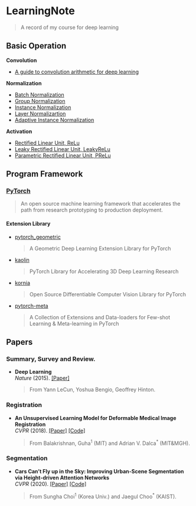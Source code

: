 # LearningNote
> A record of my course for deep learning

## Basic Operation
**Convolution**
- [A guide to convolution arithmetic for deep learning](https://arxiv.org/abs/1603.07285)  

**Normalization**
- [Batch Normalization](https://arxiv.org/abs/1502.03167)
- [Group Normalization](https://arxiv.org/abs/1803.08494)
- [Instance Normalization](https://arxiv.org/abs/1607.08022)
- [Layer Normalizartion](https://arxiv.org/pdf/1607.06450.pdf)
- [Adaptive Instance Normalization](https://arxiv.org/pdf/1703.06868.pdf)

**Activation**  
- [Rectified Linear Unit, ReLu](http://proceedings.mlr.press/v15/glorot11a.html)
- [Leaky Rectified Linear Unit, LeakyReLu](https://ai.stanford.edu/~amaas/papers/relu_hybrid_icml2013_final.pdf)
- [Parametric Rectified Linear Unit, PReLu](https://arxiv.org/abs/1502.01852)  

## Program Framework
### [PyTorch](https://pytorch.org/)  
> An open source machine learning framework that accelerates the path from research prototyping to production deployment.

#### Extension Library
- [pytorch_geometric](https://github.com/rusty1s/pytorch_geometric)
  > A Geometric Deep Learning Extension Library for PyTorch
- [kaolin](https://github.com/NVIDIAGameWorks/kaolin)
  > PyTorch Library for Accelerating 3D Deep Learning Research
- [kornia](https://github.com/kornia/kornia)
  > Open Source Differentiable Computer Vision Library for PyTorch
- [pytorch-meta](https://github.com/tristandeleu/pytorch-meta)
  > A Collection of Extensions and Data-loaders for Few-shot Learning & Meta-learning in PyTorch

## Papers
### Summary, Survey and Review.
- **Deep Learning**   
  *Nature* (2015). [[Paper]](https://www.nature.com/articles/nature14539)
  > From Yann LeCun, Yoshua Bengio, Geoffrey Hinton.

### Registration
- **An Unsupervised Learning Model for Deformable Medical Image Registration**  
  *CVPR* (2018). [[Paper]](https://arxiv.org/abs/1802.02604) [[Code]](https://github.com/voxelmorph/voxelmorph)
  > From Balakrishnan, Guha<sup>1</sup> (MIT) and Adrian V. Dalca<sup>*</sup> (MIT&MGH).
  
### Segmentation
- **Cars Can’t Fly up in the Sky: Improving Urban-Scene Segmentation via Height-driven Attention Networks**  
  *CVPR* (2020). [[Paper]](https://arxiv.org/pdf/2003.05128.pdf) [[Code]](https://github.com/shachoi/HANet)
  > From Sungha Choi<sup>1</sup> (Korea Univ.) and Jaegul Choo<sup>*</sup> (KAIST).


